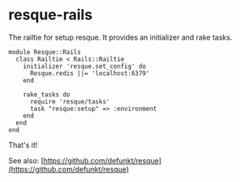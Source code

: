 resque-rails
====

The railtie for setup resque. It provides an initializer and rake tasks.

    module Resque::Rails
      class Railtie < Rails::Railtie
        initializer 'resque.set_config' do
          Resque.redis ||= 'localhost:6379'
        end

        rake_tasks do
          require 'resque/tasks'
          task "resque:setup" => :environment
        end
      end
    end

That's it!

See also: [https://github.com/defunkt/resque](https://github.com/defunkt/resque)
